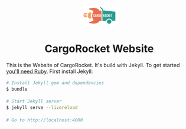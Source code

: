 <div align="center">
    <img src="assets/images/cargorocket-logo.svg" width="100">
    <h1>CargoRocket Website</h1>
</div>

This is the Website of CargoRocket. It's build with Jekyll. To get started [you'll need Ruby](https://jekyllrb.com/docs/installation/). First install Jekyll:

```sh
# Install Jekyll gem and dependencies
$ bundle

# Start Jekyll server 
$ jekyll serve --livereload

# Go to http://localhost:4000
```